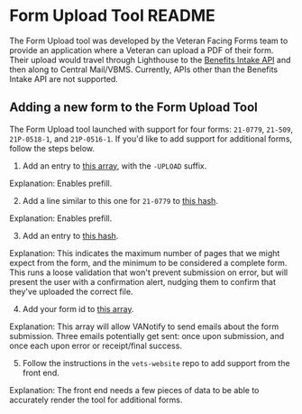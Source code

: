 # Form Upload Tool README

The Form Upload tool was developed by the Veteran Facing Forms team to provide an application where a Veteran can upload a PDF of their form. Their upload would travel through Lighthouse to the [Benefits Intake API](https://developer.va.gov/explore/api/benefits-intake/docs?version=current) and then along to Central Mail/VBMS. Currently, APIs other than the Benefits Intake API are not supported.

## Adding a new form to the Form Upload Tool

The Form Upload tool launched with support for four forms: `21-0779`, `21-509`, `21P-0518-1`, and `21P-0516-1`. If you'd like to add support for additional forms, follow the steps below.

1. Add an entry to [this array](https://github.com/department-of-veterans-affairs/vets-api/blob/863dba2808abdca9b5484b5cd5e94dbdc3a124a4/app/models/form_profile.rb#L101), with the `-UPLOAD` suffix.

Explanation: Enables prefill.

2. Add a line similar to this one for `21-0779` to [this hash](https://github.com/department-of-veterans-affairs/vets-api/blob/863dba2808abdca9b5484b5cd5e94dbdc3a124a4/app/models/form_profile.rb#L120).

Explanation: Enables prefill.

3. Add an entry to [this hash](https://github.com/department-of-veterans-affairs/vets-api/blob/863dba2808abdca9b5484b5cd5e94dbdc3a124a4/app/models/persistent_attachments/va_form.rb#L11-L16).

Explanation: This indicates the maximum number of pages that we might expect from the form, and the minimum to be considered a complete form. This runs a loose validation that won't prevent submission on error, but will present the user with a confirmation alert, nudging them to confirm that they've uploaded the correct file.

4. Add your form id to [this array](https://github.com/department-of-veterans-affairs/vets-api/blob/863dba2808abdca9b5484b5cd5e94dbdc3a124a4/modules/simple_forms_api/app/services/simple_forms_api/form_upload_notification_email.rb#L14).

Explanation: This array will allow VANotify to send emails about the form submission. Three emails potentially get sent: once upon submission, and once each upon error or receipt/final success.

5. Follow the instructions in the `vets-website` repo to add support from the front end.

Explanation: The front end needs a few pieces of data to be able to accurately render the tool for additional forms.
